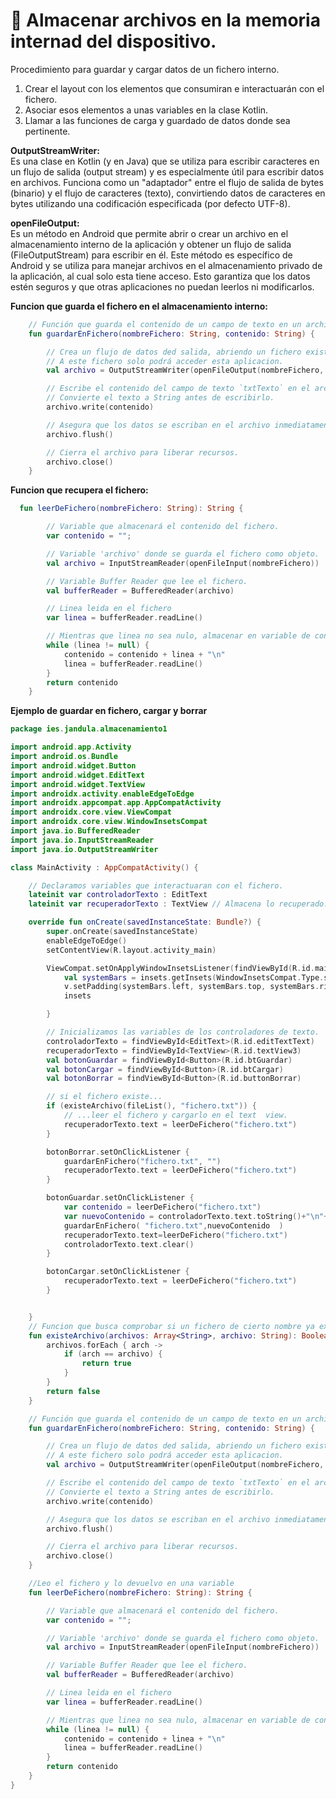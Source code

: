 # 📌 Almacenar archivos en la memoria internad del dispositivo.
Procedimiento para guardar y cargar datos de un fichero interno.
1. Crear el layout con los elementos que consumiran e interactuarán con el fichero.
2. Asociar esos elementos a unas variables en la clase Kotlin.
3. Llamar a las funciones de carga y guardado de datos donde sea pertinente.

**OutputStreamWriter:**     
Es una clase en Kotlin (y en Java) que se utiliza para escribir caracteres en un flujo de salida (output stream) y es especialmente útil para escribir datos en archivos. Funciona como un "adaptador" entre el flujo de salida de bytes (binario) y el flujo de caracteres (texto), convirtiendo datos de caracteres en bytes utilizando una codificación especificada (por defecto UTF-8).

**openFileOutput:**    
Es un método en Android que permite abrir o crear un archivo en el almacenamiento interno de la aplicación y obtener un flujo de salida (FileOutputStream) para escribir en él. Este método es específico de Android y se utiliza para manejar archivos en el almacenamiento privado de la aplicación, al cual solo esta tiene acceso. Esto garantiza que los datos estén seguros y que otras aplicaciones no puedan leerlos ni modificarlos.




**Funcion que guarda el fichero en el almacenamiento interno:**
```kotlin
    // Función que guarda el contenido de un campo de texto en un archivo.
    fun guardarEnFichero(nombreFichero: String, contenido: String) {

        // Crea un flujo de datos ded salida, abriendo un fichero existente o creando uno nuevo.
        // A este fichero solo podrá acceder esta aplicacion.
        val archivo = OutputStreamWriter(openFileOutput(nombreFichero, Activity.MODE_PRIVATE))

        // Escribe el contenido del campo de texto `txtTexto` en el archivo.
        // Convierte el texto a String antes de escribirlo.
        archivo.write(contenido)

        // Asegura que los datos se escriban en el archivo inmediatamente.
        archivo.flush()

        // Cierra el archivo para liberar recursos.
        archivo.close()
    }
```

**Funcion que recupera el fichero:**
```kotlin
  fun leerDeFichero(nombreFichero: String): String {

        // Variable que almacenará el contenido del fichero.
        var contenido = "";

        // Variable 'archivo' donde se guarda el fichero como objeto.
        val archivo = InputStreamReader(openFileInput(nombreFichero))

        // Variable Buffer Reader que lee el fichero.
        val bufferReader = BufferedReader(archivo)

        // Linea leida en el fichero
        var linea = bufferReader.readLine()

        // Mientras que linea no sea nulo, almacenar en variable de contenido.
        while (linea != null) {
            contenido = contenido + linea + "\n"
            linea = bufferReader.readLine()
        }
        return contenido
    }
```

**Ejemplo de guardar en fichero, cargar y borrar**
```kotlin
package ies.jandula.almacenamiento1

import android.app.Activity
import android.os.Bundle
import android.widget.Button
import android.widget.EditText
import android.widget.TextView
import androidx.activity.enableEdgeToEdge
import androidx.appcompat.app.AppCompatActivity
import androidx.core.view.ViewCompat
import androidx.core.view.WindowInsetsCompat
import java.io.BufferedReader
import java.io.InputStreamReader
import java.io.OutputStreamWriter

class MainActivity : AppCompatActivity() {

    // Declaramos variables que interactuaran con el fichero.
    lateinit var controladorTexto : EditText
    lateinit var recuperadorTexto : TextView // Almacena lo recuperado.

    override fun onCreate(savedInstanceState: Bundle?) {
        super.onCreate(savedInstanceState)
        enableEdgeToEdge()
        setContentView(R.layout.activity_main)

        ViewCompat.setOnApplyWindowInsetsListener(findViewById(R.id.main)) { v, insets ->
            val systemBars = insets.getInsets(WindowInsetsCompat.Type.systemBars())
            v.setPadding(systemBars.left, systemBars.top, systemBars.right, systemBars.bottom)
            insets

        }

        // Inicializamos las variables de los controladores de texto.
        controladorTexto = findViewById<EditText>(R.id.editTextText)
        recuperadorTexto = findViewById<TextView>(R.id.textView3)
        val botonGuardar = findViewById<Button>(R.id.btGuardar)
        val botonCargar = findViewById<Button>(R.id.btCargar)
        val botonBorrar = findViewById<Button>(R.id.buttonBorrar)

        // si el fichero existe...
        if (existeArchivo(fileList(), "fichero.txt")) {
            // ...leer el fichero y cargarlo en el text  view.
            recuperadorTexto.text = leerDeFichero("fichero.txt")
        }

        botonBorrar.setOnClickListener {
            guardarEnFichero("fichero.txt", "")
            recuperadorTexto.text = leerDeFichero("fichero.txt")
        }

        botonGuardar.setOnClickListener {
            var contenido = leerDeFichero("fichero.txt")
            var nuevoContenido = controladorTexto.text.toString()+"\n"+contenido
            guardarEnFichero( "fichero.txt",nuevoContenido  )
            recuperadorTexto.text=leerDeFichero("fichero.txt")
            controladorTexto.text.clear()
        }

        botonCargar.setOnClickListener {
            recuperadorTexto.text = leerDeFichero("fichero.txt")
        }


    }
    // Funcion que busca comprobar si un fichero de cierto nombre ya existe en la memoria.
    fun existeArchivo(archivos: Array<String>, archivo: String): Boolean {
        archivos.forEach { arch ->
            if (arch == archivo) {
                return true
            }
        }
        return false
    }

    // Función que guarda el contenido de un campo de texto en un archivo.
    fun guardarEnFichero(nombreFichero: String, contenido: String) {

        // Crea un flujo de datos ded salida, abriendo un fichero existente o creando uno nuevo.
        // A este fichero solo podrá acceder esta aplicacion.
        val archivo = OutputStreamWriter(openFileOutput(nombreFichero, Activity.MODE_PRIVATE))

        // Escribe el contenido del campo de texto `txtTexto` en el archivo.
        // Convierte el texto a String antes de escribirlo.
        archivo.write(contenido)

        // Asegura que los datos se escriban en el archivo inmediatamente.
        archivo.flush()

        // Cierra el archivo para liberar recursos.
        archivo.close()
    }

    //Leo el fichero y lo devuelvo en una variable
    fun leerDeFichero(nombreFichero: String): String {

        // Variable que almacenará el contenido del fichero.
        var contenido = "";

        // Variable 'archivo' donde se guarda el fichero como objeto.
        val archivo = InputStreamReader(openFileInput(nombreFichero))

        // Variable Buffer Reader que lee el fichero.
        val bufferReader = BufferedReader(archivo)

        // Linea leida en el fichero
        var linea = bufferReader.readLine()

        // Mientras que linea no sea nulo, almacenar en variable de contenido.
        while (linea != null) {
            contenido = contenido + linea + "\n"
            linea = bufferReader.readLine()
        }
        return contenido
    }
}
```
